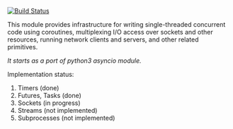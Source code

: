 [![Build Status](https://travis-ci.org/dcarp/asynchronous.png)](https://travis-ci.org/dcarp/asynchronous)

This module provides infrastructure for writing single-threaded concurrent code using coroutines, multiplexing I/O access over sockets and other resources, running network clients and servers, and other related primitives.

*It starts as a port of python3 asyncio module.*

Implementation status:

1. Timers (done)
2. Futures, Tasks (done)
3. Sockets (in progress)
4. Streams (not implemented)
5. Subprocesses (not implemented)
